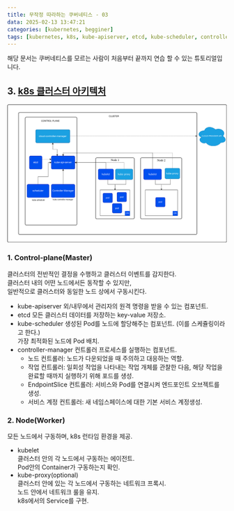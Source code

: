 ```yaml
---
title: 무작정 따라하는 쿠버네티스 - 03
data: 2025-02-13 13:47:21
categories: [kubernetes, begginer]
tags: [kubernetes, k8s, kube-apiserver, etcd, kube-scheduler, controller-manager, node, cluster, control-plane, kube-proxy]     # TAG names should always be lowercase
---
```


해당 문서는 쿠버네티스를 모르는 사람이 처음부터 끝까지 연습 할 수 있는 튜토리얼입니다.

## 3. [k8s 클러스터 아키텍처](https://kubernetes.io/docs/concepts/architecture/)

![image](assets/img/k8s-for-begginer/kubernetes-cluster-architecture.svg)

### 1. Control-plane(Master)
클러스터의 전반적인 결정을 수행하고 클러스터 이벤트를 감지한다.  
클러스터 내의 어떤 노드에서든 동작할 수 있지만,  
일반적으로 클러스터와 동일한 노드 상에서 구동시킨다.  
- kube-apiserver
외/내무에서 관리자의 원격 명령을 받을 수 있는 컴포넌트.
- etcd
모든 클러스터 데이터를 저장하는 key-value 저장소.
- kube-scheduler
생성된 Pod를 노드에 할당해주는 컴포넌트. (이를 스케쥴링이라고 한다.)  
가장 최적화된 노드에 Pod 배치.
- controller-manager
컨트롤러 프로세스를 실행하는 컴포넌트.  
    - 노드 컨트롤러: 노드가 다운되었을 때 주의하고 대응하는 역할.  
    - 작업 컨트롤러: 일회성 작업을 나타내는 작업 개체를 관찰한 다음, 해당 작업을 완료할 때까지 실행하기 위해 포드를 생성.  
    - EndpointSlice 컨트롤러: 서비스와 Pod를 연결시켜 엔드포인트 오브젝트를 생성.
    - 서비스 계정 컨트롤러: 새 네임스페이스에 대한 기본 서비스 계정생성.    


### 2. Node(Worker)
모든 노드에서 구동하며, k8s 런타임 환경을 제공.
- kubelet  
클러스터 안의 각 노드에서 구동하는 에이전트.  
Pod안의 Container가 구동하는지 확인.
- kube-proxy(optional)  
클러스터 안에 있는 각 노드에서 구동하는 네트워크 프록시.  
노드 안에서 네트워크 룰을 유지.  
k8s에서의 Service를 구현.  

